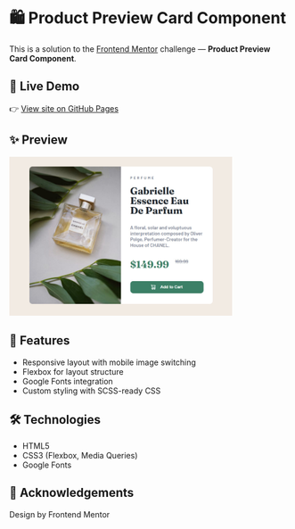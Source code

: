 # 🛍️ Product Preview Card Component

This is a solution to the [Frontend Mentor](https://www.frontendmentor.io/) challenge — **Product Preview Card Component**.

## 🔗 Live Demo

👉 [View site on GitHub Pages](https://anastasiiiii.github.io/frontend-mentor-challenges/product-preview-card-component/)

## ✨ Preview

<img src="https://github.com/Anastasiiiii/frontend-mentor-challenges/blob/main/product-preview-card-component/images/screenPhoto.jpg?raw=true" alt="screen" width="400" />

## 🚀 Features

- Responsive layout with mobile image switching
- Flexbox for layout structure
- Google Fonts integration
- Custom styling with SCSS-ready CSS

## 🛠 Technologies

- HTML5
- CSS3 (Flexbox, Media Queries)
- Google Fonts

##  🙌 Acknowledgements

Design by Frontend Mentor
